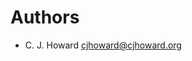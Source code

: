 <!--
SPDX-FileCopyrightText: 2024 C. J. Howard
SPDX-License-Identifier: CC-BY-SA-4.0
-->

# Authors

* C. J. Howard <cjhoward@cjhoward.org>

